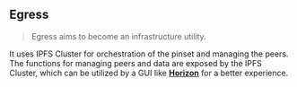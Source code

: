 ## Egress

> Egress aims to become an infrastructure utility.

It uses IPFS Cluster for orchestration of the pinset and managing the peers. 
The functions for managing peers and data are exposed by the IPFS Cluster, which can be utilized by a GUI like [**Horizon**](https://github.com/cluster-labs/horizon) for a better experience.

